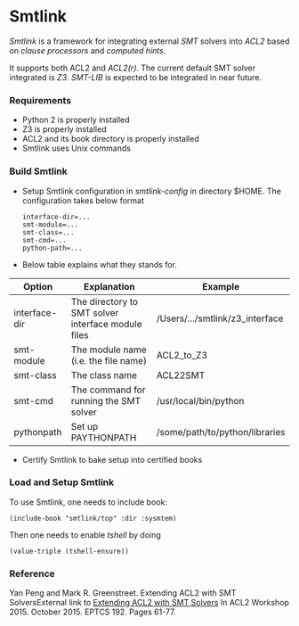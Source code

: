 Smtlink
====================

*Smtlink* is a framework for integrating external *SMT* solvers into *ACL2* based on
*clause processors* and *computed hints*.

It supports both ACL2 and *ACL2(r)*. The current default SMT solver integrated is
*Z3*. *SMT-LIB* is expected to be integrated in near future.

### Requirements

* Python 2 is properly installed
* Z3 is properly installed
* ACL2 and its book directory is properly installed
* Smtlink uses Unix commands

### Build Smtlink

* Setup Smtlink configuration in *smtlink-config* in directory $HOME. The
  configuration takes below format
  ```
  interface-dir=...
  smt-module=...
  smt-class=...
  smt-cmd=...
  python-path=...
  ```
  
*  Below table explains what they stands for.
  
  Option        | Explanation                                         | Example
  ------------- | --------------------------------------------------- | -------------
  interface-dir | The directory to SMT solver interface module files  | /Users/.../smtlink/z3_interface
  smt-module    | The module name (i.e. the file name)                | ACL2_to_Z3
  smt-class     | The class name                                      | ACL22SMT
  smt-cmd       | The command for running the SMT solver              | /usr/local/bin/python
  pythonpath    | Set up PAYTHONPATH                                  | /some/path/to/python/libraries
  
* Certify Smtlink to bake setup into certified books

### Load and Setup Smtlink

To use Smtlink, one needs to include book:
```
(include-book "smtlink/top" :dir :sysmtem)
```
Then one needs to enable *tshell* by doing
```
(value-triple (tshell-ensure))
```

### Reference

Yan Peng and Mark R. Greenstreet. Extending ACL2 with SMT SolversExternal link
to [Extending ACL2 with SMT Solvers][publication] In ACL2 Workshop 2015.
October 2015. EPTCS 192. Pages 61-77.

[publication]: https://arxiv.org/abs/1509.06082
